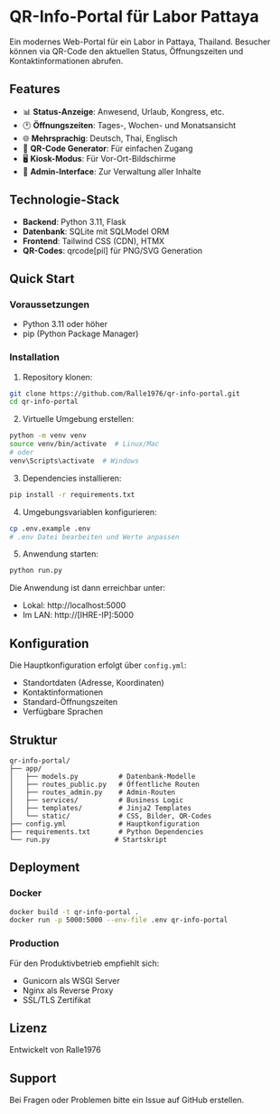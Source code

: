 # QR-Info-Portal für Labor Pattaya

Ein modernes Web-Portal für ein Labor in Pattaya, Thailand. Besucher können via QR-Code den aktuellen Status, Öffnungszeiten und Kontaktinformationen abrufen.

## Features

- 📊 **Status-Anzeige**: Anwesend, Urlaub, Kongress, etc.
- 🕐 **Öffnungszeiten**: Tages-, Wochen- und Monatsansicht
- 🌐 **Mehrsprachig**: Deutsch, Thai, Englisch
- 📱 **QR-Code Generator**: Für einfachen Zugang
- 🖥️ **Kiosk-Modus**: Für Vor-Ort-Bildschirme
- 🔐 **Admin-Interface**: Zur Verwaltung aller Inhalte

## Technologie-Stack

- **Backend**: Python 3.11, Flask
- **Datenbank**: SQLite mit SQLModel ORM
- **Frontend**: Tailwind CSS (CDN), HTMX
- **QR-Codes**: qrcode[pil] für PNG/SVG Generation

## Quick Start

### Voraussetzungen

- Python 3.11 oder höher
- pip (Python Package Manager)

### Installation

1. Repository klonen:
```bash
git clone https://github.com/Ralle1976/qr-info-portal.git
cd qr-info-portal
```

2. Virtuelle Umgebung erstellen:
```bash
python -m venv venv
source venv/bin/activate  # Linux/Mac
# oder
venv\Scripts\activate  # Windows
```

3. Dependencies installieren:
```bash
pip install -r requirements.txt
```

4. Umgebungsvariablen konfigurieren:
```bash
cp .env.example .env
# .env Datei bearbeiten und Werte anpassen
```

5. Anwendung starten:
```bash
python run.py
```

Die Anwendung ist dann erreichbar unter:
- Lokal: http://localhost:5000
- Im LAN: http://[IHRE-IP]:5000

## Konfiguration

Die Hauptkonfiguration erfolgt über `config.yml`:
- Standortdaten (Adresse, Koordinaten)
- Kontaktinformationen
- Standard-Öffnungszeiten
- Verfügbare Sprachen

## Struktur

```
qr-info-portal/
├── app/
│   ├── models.py          # Datenbank-Modelle
│   ├── routes_public.py   # Öffentliche Routen
│   ├── routes_admin.py    # Admin-Routen
│   ├── services/          # Business Logic
│   ├── templates/         # Jinja2 Templates
│   └── static/            # CSS, Bilder, QR-Codes
├── config.yml             # Hauptkonfiguration
├── requirements.txt       # Python Dependencies
└── run.py                # Startskript
```

## Deployment

### Docker

```bash
docker build -t qr-info-portal .
docker run -p 5000:5000 --env-file .env qr-info-portal
```

### Production

Für den Produktivbetrieb empfiehlt sich:
- Gunicorn als WSGI Server
- Nginx als Reverse Proxy
- SSL/TLS Zertifikat

## Lizenz

Entwickelt von Ralle1976

## Support

Bei Fragen oder Problemen bitte ein Issue auf GitHub erstellen.